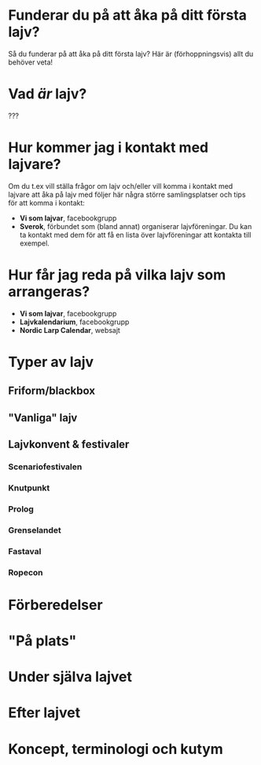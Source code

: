 # Funderar du på att åka på ditt första lajv?
Så du funderar på att åka på ditt första lajv? Här är (förhoppningsvis) allt du behöver veta!

# Vad *är* lajv?
???

# Hur kommer jag i kontakt med lajvare?
Om du t.ex vill ställa frågor om lajv och/eller vill komma i kontakt med lajvare att åka på lajv med följer här några större samlingsplatser och tips för att komma i kontakt:
* **Vi som lajvar**, facebookgrupp
* **Sverok**, förbundet som (bland annat) organiserar lajvföreningar. Du kan ta kontakt med dem för att få en lista över lajvföreningar att kontakta till exempel.

# Hur får jag reda på vilka lajv som arrangeras?
* **Vi som lajvar**, facebookgrupp
* **Lajvkalendarium**, facebookgrupp
* **Nordic Larp Calendar**, websajt

# Typer av lajv
## Friform/blackbox
## "Vanliga" lajv
## Lajvkonvent & festivaler
### Scenariofestivalen
### Knutpunkt
### Prolog
### Grenselandet
### Fastaval
### Ropecon

# Förberedelser

# "På plats"

# Under själva lajvet

# Efter lajvet

# Koncept, terminologi och kutym
